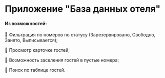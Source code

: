 # Приложение "База данных отеля"
#### Из возможностей:
:bear: Фильтрация по номеров по статусу (Зарезервировано, Свободно, Занято, Выписывается);  
  
:bear: Просмотр карточке гостей;  
  
:bear: Возможность заселения гостей в пустые номера;  
  
:bear: Поиск по таблице гостей. 
  

